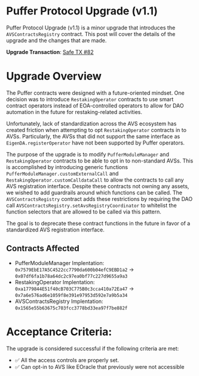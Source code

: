 
# Puffer Protocol Upgrade (v1.1)

Puffer Protocol Upgrade (v1.1) is a minor upgrade that introduces the `AVSContractsRegistry` contract. This post will cover the details of the upgrade and the changes that are made.

**Upgrade Transaction**: [Safe TX #82](https://etherscan.io/tx/0xb050f16545576048e94ed0021ec3adb4602caa5b2e732c706dea3c0a59e93bda)


# Upgrade Overview
The Puffer contracts were designed with a future-oriented mindset. One decision was to introduce `RestakingOperator` contracts to use smart contract operators instead of EOA-controlled operators to allow for DAO automation in the future for restaking-related activities. 

Unfortunately, lack of standardization across the AVS ecosystem has created friction when attempting to opt `RestakingOperator` contracts in to AVSs. Particularly, the AVSs that did not support the same interface as `EigenDA.registerOperator` have not been supported by Puffer operators. 

The purpose of the upgrade is to modify `PufferModuleManager` and `RestakingOperator` contracts to be able to opt in to non-standard AVSs. This is accomplished by introducing generic functions `PufferModuleManager.customExternalCall` and `RestakingOperator.customCalldataCall` to allow the contracts to call any AVS registration interface. Despite these contracts not owning any assets, we wished to add guardrails around which functions can be called. The `AVSContractsRegistry` contract adds these restrictions by requiring the DAO call `AVSContractsRegistry.setAvsRegistryCoordinator` to whitelist the function selectors that are allowed to be called via this pattern.

The goal is to deprecate these contract functions in the future in favor of a standardized AVS registration interface.

## Contracts Affected
- PufferModuleManager Implentation: `0x7579EbE17A5C4522cc7790da600b04efC9EBD1a2` -> `0x07df6fa1b78a64dc2c97ea0bf77c227d9655a9a3`
- RestakingOperator Implentation: `0xa1779844E51f40cB703C775B0c3cca410a72Ea47` -> `0x7a6e576ad6e1059f8e391e97953d592e7a9b5a34`
- AVSContractsRegistry Implentation: `0x1565e55b63675c703fcc3778bd33ea97f7be882f`



# Acceptance Criteria:
The upgrade is considered successful if the following criteria are met:
- ✅ All the access controls are properly set.
- ✅ Can opt-in to AVS like EOracle that previously were not accessible